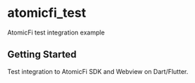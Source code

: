 # atomicfi_test

AtomicFi test integration example

## Getting Started

Test integration to AtomicFi SDK and Webview on Dart/Flutter.